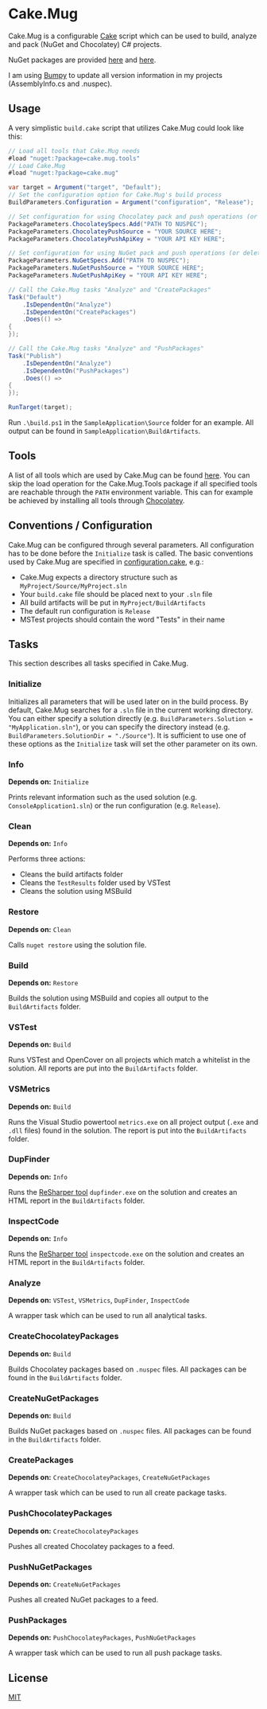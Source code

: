 # Cake.Mug

Cake.Mug is a configurable [Cake](http://cakebuild.net/) script which can be used to build, analyze and pack (NuGet and Chocolatey) C# projects.

NuGet packages are provided [here](https://www.nuget.org/packages/Cake.Mug/) and [here](https://www.nuget.org/packages/Cake.Mug.Tools/).

I am using [Bumpy](https://github.com/fwinkelbauer/Bumpy) to update all version information in my projects (AssemblyInfo.cs and .nuspec).

## Usage

A very simplistic `build.cake` script that utilizes Cake.Mug could look like this:

```csharp
// Load all tools that Cake.Mug needs
#load "nuget:?package=cake.mug.tools"
// Load Cake.Mug
#load "nuget:?package=cake.mug"

var target = Argument("target", "Default");
// Set the configuration option for Cake.Mug's build process
BuildParameters.Configuration = Argument("configuration", "Release");

// Set configuration for using Chocolatey pack and push operations (or delete if not need)
PackageParameters.ChocolateySpecs.Add("PATH TO NUSPEC");
PackageParameters.ChocolateyPushSource = "YOUR SOURCE HERE";
PackageParameters.ChocolateyPushApiKey = "YOUR API KEY HERE";

// Set configuration for using NuGet pack and push operations (or delete if not need)
PackageParameters.NuGetSpecs.Add("PATH TO NUSPEC");
PackageParameters.NuGetPushSource = "YOUR SOURCE HERE";
PackageParameters.NuGetPushApiKey = "YOUR API KEY HERE";

// Call the Cake.Mug tasks "Analyze" and "CreatePackages"
Task("Default")
    .IsDependentOn("Analyze")
    .IsDependentOn("CreatePackages")
    .Does(() =>
{
});

// Call the Cake.Mug tasks "Analyze" and "PushPackages"
Task("Publish")
    .IsDependentOn("Analyze")
    .IsDependentOn("PushPackages")
    .Does(() =>
{
});

RunTarget(target);

```

Run `.\build.ps1` in the `SampleApplication\Source` folder for an example. All output can be found in `SampleApplication\BuildArtifacts`.

## Tools

A list of all tools which are used by Cake.Mug can be found [here](Cake.Mug.Tools/Content/tools.cake). You can skip the load operation for the Cake.Mug.Tools package if all specified tools are reachable through the `PATH` environment variable. This can for example be achieved by installing all tools through [Chocolatey](http://chocolatey.org/).

## Conventions / Configuration

Cake.Mug can be configured through several parameters. All configuration has to be done before the `Initialize` task is called. The basic conventions used by Cake.Mug are specified in [configuration.cake](Cake.Mug/Content/configuration.cake), e.g.:

- Cake.Mug expects a directory structure such as `MyProject/Source/MyProject.sln`
- Your `build.cake` file should be placed next to your `.sln` file
- All build artifacts will be put in `MyProject/BuildArtifacts`
- The default run configuration is `Release`
- MSTest projects should contain the word "Tests" in their name

## Tasks

This section describes all tasks specified in Cake.Mug.

### Initialize

Initializes all parameters that will be used later on in the build process. By default, Cake.Mug searches for a `.sln` file in the current working directory. You can either specify a solution directly (e.g. `BuildParameters.Solution = "MyApplication.sln"`), or you can specify the directory instead (e.g. `BuildParameters.SolutionDir = "./Source"`). It is sufficient to use one of these options as the `Initialize` task will set the other parameter on its own.

### Info

**Depends on:** `Initialize`

Prints relevant information such as the used solution (e.g. `ConsoleApplication1.sln`) or the run configuration (e.g. `Release`).

### Clean

**Depends on:** `Info`

Performs three actions:

- Cleans the build artifacts folder
- Cleans the `TestResults` folder used by VSTest
- Cleans the solution using MSBuild

### Restore

**Depends on:** `Clean`

Calls `nuget restore` using the solution file.

### Build

**Depends on:** `Restore`

Builds the solution using MSBuild and copies all output to the `BuildArtifacts` folder.

### VSTest

**Depends on:** `Build`

Runs VSTest and OpenCover on all projects which match a whitelist in the solution. All reports are put into the `BuildArtifacts` folder.

### VSMetrics

**Depends on:** `Build`

Runs the Visual Studio powertool `metrics.exe` on all project output (`.exe` and `.dll` files) found in the solution. The report is put into the `BuildArtifacts` folder.

### DupFinder

**Depends on:** `Info`

Runs the [ReSharper tool](https://www.jetbrains.com/resharper/features/command-line.html) `dupfinder.exe` on the solution and creates an HTML report in the `BuildArtifacts` folder.

### InspectCode

**Depends on:** `Info`

Runs the [ReSharper tool](https://www.jetbrains.com/resharper/features/command-line.html) `inspectcode.exe` on the solution and creates an HTML report in the `BuildArtifacts` folder.

### Analyze

**Depends on:** `VSTest`, `VSMetrics`, `DupFinder`, `InspectCode`

A wrapper task which can be used to run all analytical tasks.

### CreateChocolateyPackages

**Depends on:** `Build`

Builds Chocolatey packages based on `.nuspec` files. All packages can be found in the `BuildArtifacts` folder.

### CreateNuGetPackages

**Depends on:** `Build`

Builds NuGet packages based on `.nuspec` files. All packages can be found in the `BuildArtifacts` folder.

### CreatePackages

**Depends on:** `CreateChocolateyPackages`, `CreateNuGetPackages`

A wrapper task which can be used to run all create package tasks.

### PushChocolateyPackages

**Depends on:** `CreateChocolateyPackages`

Pushes all created Chocolatey packages to a feed.

### PushNuGetPackages

**Depends on:** `CreateNuGetPackages`

Pushes all created NuGet packages to a feed.

### PushPackages

**Depends on:** `PushChocolateyPackages`, `PushNuGetPackages`

A wrapper task which can be used to run all push package tasks.

## License

[MIT](http://opensource.org/licenses/MIT)
